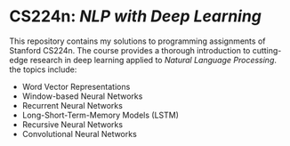 # CS224n: *NLP with Deep Learning*

This repository contains my solutions to programming assignments of Stanford CS224n. The course provides a thorough introduction
to cutting-edge research in deep learning applied to *Natural Language Processing*. the topics include:

* Word Vector Representations
* Window-based Neural Networks
* Recurrent Neural Networks
* Long-Short-Term-Memory Models (LSTM)
* Recursive Neural Networks
* Convolutional Neural Networks
